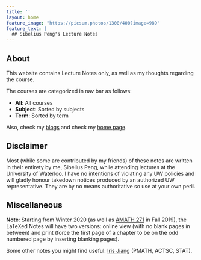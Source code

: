 ```yaml
---
title: ''
layout: home
feature_image: "https://picsum.photos/1300/400?image=989"
feature_text: |
  ## Sibelius Peng's Lecture Notes
---
```

## About

This website contains Lecture Notes only, as well as my thoughts regarding the course.

The courses are categorized in nav bar as follows:
- **All**: All courses
- **Subject**: Sorted by subjects
- **Term**: Sorted by term

Also, check my [blogs](https://blog.sibeliusp.com) and check my [home page](https://sibeliusp.com).

## Disclaimer

Most (while some are contributed by my friends) of these notes are written in their entirety by me, Sibelius Peng, while attending lectures at the University of Waterloo. I have no intentions of violating any UW policies and will gladly honour takedown notices produced by an authorized UW representative. They are by no means authoritative so use at your own peril.

## Miscellaneous
**Note**: Starting from Winter 2020 (as well as [AMATH 271](/2019/09/01/AMATH271/) in Fall 2019), the LaTeXed Notes will have two versions: online view (with no blank pages in between) and print (force the first page of a chapter to be on the odd numbered page by inserting blanking pages).

Some other notes you might find useful: [Iris Jiang](http://www.iris-jiang.com/notes.html) (PMATH, ACTSC, STAT).
